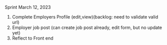 Sprint March 12, 2023

1. Complete Employers Profile (edit,view)(backlog: need to validate valid url)
2. Employer job post (can create job post already, edit form, but no update yet)
3. Reflect to Front end
